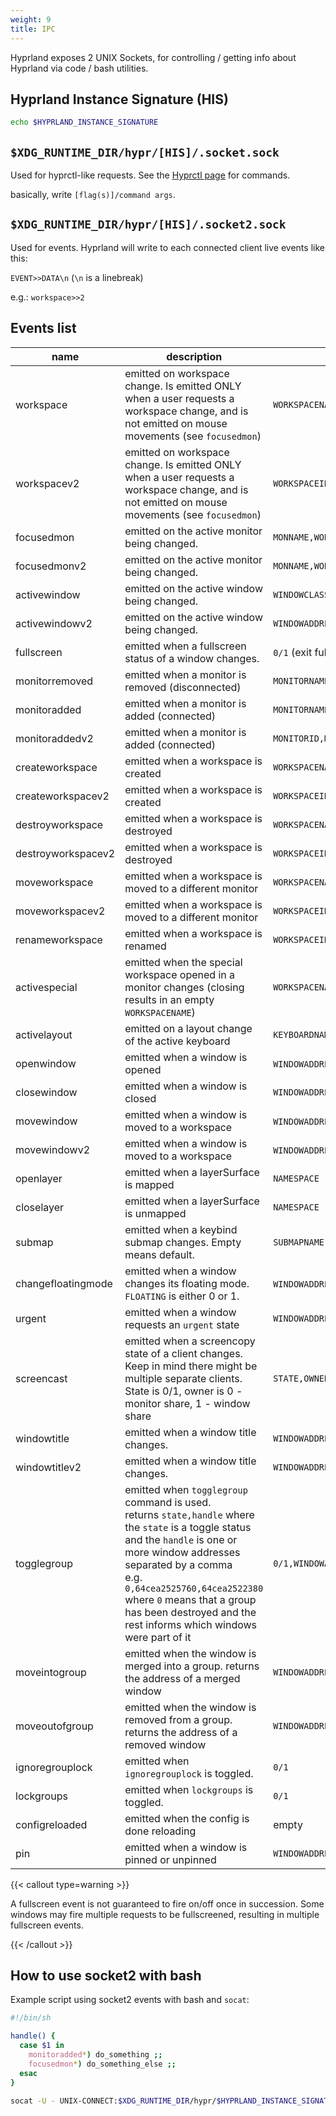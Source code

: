 ```yaml
---
weight: 9
title: IPC
---
```


Hyprland exposes 2 UNIX Sockets, for controlling / getting info about Hyprland
via code / bash utilities.

## Hyprland Instance Signature (HIS)

```sh
echo $HYPRLAND_INSTANCE_SIGNATURE
```

## `$XDG_RUNTIME_DIR/hypr/[HIS]/.socket.sock`

Used for hyprctl-like requests. See the
[Hyprctl page](../Configuring/Using-hyprctl) for commands.

basically, write `[flag(s)]/command args`.

## `$XDG_RUNTIME_DIR/hypr/[HIS]/.socket2.sock`

Used for events. Hyprland will write to each connected client live events like
this:

`EVENT>>DATA\n` (`\n` is a linebreak)

e.g.: `workspace>>2`

## Events list

| name | description | data |
| --- | --- | --- |
| workspace | emitted on workspace change. Is emitted ONLY when a user requests a workspace change, and is not emitted on mouse movements (see `focusedmon`) | `WORKSPACENAME` |
| workspacev2 | emitted on workspace change. Is emitted ONLY when a user requests a workspace change, and is not emitted on mouse movements (see `focusedmon`) | `WORKSPACEID,WORKSPACENAME` |
| focusedmon | emitted on the active monitor being changed. | `MONNAME,WORKSPACENAME` |
| focusedmonv2 | emitted on the active monitor being changed. | `MONNAME,WORKSPACEID` |
| activewindow | emitted on the active window being changed. | `WINDOWCLASS,WINDOWTITLE` |
| activewindowv2 | emitted on the active window being changed. | `WINDOWADDRESS` |
| fullscreen | emitted when a fullscreen status of a window changes. | `0/1` (exit fullscreen / enter fullscreen) |
| monitorremoved | emitted when a monitor is removed (disconnected) | `MONITORNAME` |
| monitoradded | emitted when a monitor is added (connected) | `MONITORNAME` |
| monitoraddedv2 | emitted when a monitor is added (connected) | `MONITORID,MONITORNAME,MONITORDESCRIPTION` |
| createworkspace | emitted when a workspace is created | `WORKSPACENAME` |
| createworkspacev2 | emitted when a workspace is created | `WORKSPACEID,WORKSPACENAME` |
| destroyworkspace | emitted when a workspace is destroyed | `WORKSPACENAME` |
| destroyworkspacev2 | emitted when a workspace is destroyed | `WORKSPACEID,WORKSPACENAME` |
| moveworkspace | emitted when a workspace is moved to a different monitor | `WORKSPACENAME,MONNAME` |
| moveworkspacev2 | emitted when a workspace is moved to a different monitor | `WORKSPACEID,WORKSPACENAME,MONNAME` |
| renameworkspace | emitted when a workspace is renamed | `WORKSPACEID,NEWNAME` |
| activespecial | emitted when the special workspace opened in a monitor changes (closing results in an empty `WORKSPACENAME`) | `WORKSPACENAME,MONNAME` |
| activelayout | emitted on a layout change of the active keyboard | `KEYBOARDNAME,LAYOUTNAME` |
| openwindow | emitted when a window is opened | `WINDOWADDRESS`,`WORKSPACENAME`,`WINDOWCLASS`,`WINDOWTITLE` |
| closewindow | emitted when a window is closed | `WINDOWADDRESS` |
| movewindow | emitted when a window is moved to a workspace | `WINDOWADDRESS`,`WORKSPACENAME` |
| movewindowv2 | emitted when a window is moved to a workspace | `WINDOWADDRESS`,`WORKSPACEID`,`WORKSPACENAME` |
| openlayer | emitted when a layerSurface is mapped | `NAMESPACE` |
| closelayer | emitted when a layerSurface is unmapped | `NAMESPACE` |
| submap | emitted when a keybind submap changes. Empty means default. |`SUBMAPNAME` |
| changefloatingmode | emitted when a window changes its floating mode. `FLOATING` is either 0 or 1. | `WINDOWADDRESS`,`FLOATING` |
| urgent | emitted when a window requests an `urgent` state | `WINDOWADDRESS` |
| screencast | emitted when a screencopy state of a client changes. Keep in mind there might be multiple separate clients. State is 0/1, owner is 0 - monitor share, 1 - window share | `STATE,OWNER` |
| windowtitle | emitted when a window title changes. | `WINDOWADDRESS` |
| windowtitlev2 | emitted when a window title changes. | `WINDOWADDRESS,WINDOWTITLE` |
| togglegroup | emitted when `togglegroup` command is used. <br> returns `state,handle` where the `state` is a toggle status and the `handle` is one or more window addresses separated by a comma<br> e.g. `0,64cea2525760,64cea2522380` where `0` means that a group has been destroyed and the rest informs which windows were part of it | `0/1,WINDOWADDRESS(ES)` |
| moveintogroup | emitted when the window is merged into a group. returns the address of a merged window | `WINDOWADDRESS` |
| moveoutofgroup | emitted when the window is removed from a group. returns the address of a removed window | `WINDOWADDRESS` |
| ignoregrouplock | emitted when `ignoregrouplock` is toggled. | `0/1` |
| lockgroups | emitted when `lockgroups` is toggled. | `0/1` |
| configreloaded | emitted when the config is done reloading | empty |
| pin | emitted when a window is pinned or unpinned | `WINDOWADDRESS,PINSTATE` |

{{< callout type=warning >}}

A fullscreen event is not guaranteed to fire on/off once in succession. Some windows
may fire multiple requests to be fullscreened, resulting in multiple
fullscreen events.

{{< /callout >}}

## How to use socket2 with bash

Example script using socket2 events with bash and `socat`:

```sh
#!/bin/sh

handle() {
  case $1 in
    monitoradded*) do_something ;;
    focusedmon*) do_something_else ;;
  esac
}

socat -U - UNIX-CONNECT:$XDG_RUNTIME_DIR/hypr/$HYPRLAND_INSTANCE_SIGNATURE/.socket2.sock | while read -r line; do handle "$line"; done
```
